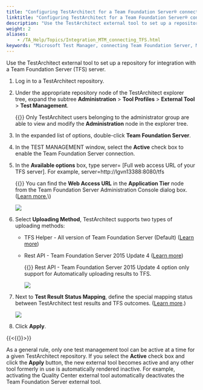 ```yaml
--- 
title: "Configuring TestArchitect for a Team Foundation Server® connection"
linktitle: "Configuring TestArchitect for a Team Foundation Server® connection"
description: "Use the TestArchitect external tool to set up a repository for integration with a Team Foundation Server (TFS) server."
weight: 2
aliases: 
    - /TA_Help/Topics/Integration_MTM_connecting_TFS.html
keywords: "Microsoft Test Manager, connecting Team Foundation Server, MTM, connecting Team Foundation Server, Team Foundation Server, connecting, Microsoft Test Manager, integration, connecting Team Foundation Server"
---
```


Use the TestArchitect external tool to set up a repository for integration with a Team Foundation Server \(TFS\) server.

1.  Log in to a TestArchitect repository.

2.  Under the appropriate repository node of the TestArchitect explorer tree, expand the subtree **Administration** \> **Tool Profiles** \> **External Tool** \> **Test Management**.

    {{<note>}} Only TestArchitect users belonging to the administrator group are able to view and modify the **Administration** node in the explorer tree.

3.  In the expanded list of options, double-click **Team Foundation Server**.

4.  In the TEST MANAGEMENT window, select the **Active** check box to enable the Team Foundation Server connection.

5.  In the **Available options** box, type server= \[Full web access URL of your TFS server\]. For example, server=http://lgvn13388:8080/tfs

    {{<tip>}} You can find the **Web Access URL** in the **Application Tier** node from the Team Foundation Server Administration Console dialog box. \([Learn more.](http://msdn.microsoft.com/en-us/library/vstudio/dd273718(v=vs.110).aspx)\)

    ![](/images/TA_Help/Images/Get_URL_from_TFSAC.png)

6.  Select **Uploading Method**, TestArchitect supports two types of uploading methods:

    -   TFS Helper - All version of Team Foundation Server \(Default\) \([Learn more](/TA_Help/Topics/ug_MTM_upload_result_automatic.html#)\)
    -   Rest API - Team Foundation Server 2015 Update 4 \([Learn more](/TA_Help/Topics/ug_MTM_upload_result_automatic.html#)\)

        {{<note>}} Rest API - Team Foundation Server 2015 Update 4 option only support for Automatically uploading results to TFS.

        ![](/images/TA_Help/Images/TFS_upload_method.png)

7.  Next to **Test Result Status Mapping**, define the special mapping status between TestArchitect test results and TFS outcomes. \([Learn more](/TA_Help/Topics/ug_MTM_mapping_result_table.html).\)

    ![](/images/TA_Help/Images/ug_MTM_mapping_results.png)

8.  Click **Apply**.


{{<{{<caution>}}>}}

As a general rule, only one test management tool can be active at a time for a given TestArchitect repository. If you select the **Active** check box and click the **Apply** button, the new external tool becomes active and any other tool formerly in use is automatically rendered inactive. For example, activating the Quality Center external tool automatically deactivates the Team Foundation Server external tool.




